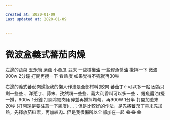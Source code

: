 ```yaml
---

Created at: 2020-01-09
Last updated at: 2020-01-09


---
```


# 微波盒義式蕃茄肉燥


左邊的蔬菜 玉米筍 磨菇 小黃瓜 蒜末 一些橄欖油 一些鰹魚醬油 攪拌一下 微波900w 2分鐘 打開再攪一下 看熟度 如果覺得不夠就再30秒

右邊的義式蕃茄肉燥飯我的懶人作法是全部材料(絞肉 蕃茄丁←可以多一點 因為只剩一些些 、洋蔥丁、蒜末、孜然粉一些些、義大利香料可以多一些 、鰹魚醬油)攪一攪，900w 1分鐘 打開將絞肉用碎並再攪拌均勻，再900W 1分半 打開加蔥末 20秒 (打開還是要注意一下熟度) …；但是比較好的作法，是先將蕃茄丁蒜末先加熱，先釋放茄紅素，再加絞肉…但是我很懶所以全部加在一起 😂😂😂

